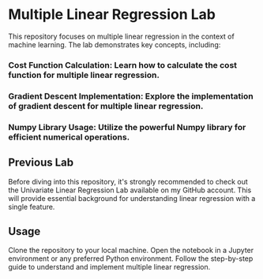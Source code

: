 # Multiple Linear Regression Lab
This repository focuses on multiple linear regression in the context of machine learning. The lab demonstrates key concepts, including:

### Cost Function Calculation: Learn how to calculate the cost function for multiple linear regression.
### Gradient Descent Implementation: Explore the implementation of gradient descent for multiple linear regression.
### Numpy Library Usage: Utilize the powerful Numpy library for efficient numerical operations.

## Previous Lab
Before diving into this repository, it's strongly recommended to check out the Univariate Linear Regression Lab available on my GitHub account. 
This will provide essential background for understanding linear regression with a single feature.

## Usage
Clone the repository to your local machine.
Open the notebook in a Jupyter environment or any preferred Python environment.
Follow the step-by-step guide to understand and implement multiple linear regression.

